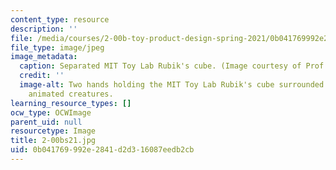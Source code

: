 ```yaml
---
content_type: resource
description: ''
file: /media/courses/2-00b-toy-product-design-spring-2021/0b041769992e2841d2d316087eedb2cb_2-00bs21.jpg
file_type: image/jpeg
image_metadata:
  caption: Separated MIT Toy Lab Rubik's cube. (Image courtesy of Prof. David Wallace.)
  credit: ''
  image-alt: Two hands holding the MIT Toy Lab Rubik's cube surrounded by fanciful
    animated creatures.
learning_resource_types: []
ocw_type: OCWImage
parent_uid: null
resourcetype: Image
title: 2-00bs21.jpg
uid: 0b041769-992e-2841-d2d3-16087eedb2cb
---
```

